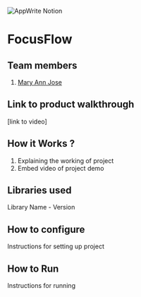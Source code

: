 ![AppWrite Notion](https://github.com/TH-Activities/saturday-hack-night-template/assets/64391274/a2cc61ac-e96d-43bb-b578-d2a2a58588fc)


# FocusFlow

## Team members
1. [Mary Ann Jose](https://github.com/sora-san45)
## Link to product walkthrough
[link to video]
## How it Works ?
1. Explaining the working of project
2. Embed video of project demo
## Libraries used
Library Name - Version
## How to configure
Instructions for setting up project
## How to Run
Instructions for running
